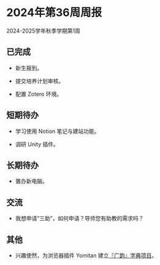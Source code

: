 # 2024年第36周周报

2024-2025学年秋季学期第1周

## 已完成

- 新生报到。

- 提交培养计划审核。

- 配置 Zotero 环境。

## 短期待办

- 学习使用 Notion 笔记与建站功能。

- 调研 Unity 插件。

## 长期待办

- 置办新电脑。

## 交流

- 我想申请“三助”，如何申请？导师您有助教的需求吗？

## 其他

- 兴趣使然，为浏览器插件 Yomitan 建立[『广韵』字典项目](https://github.com/omnilingual/guangyun-for-yomitan)。
